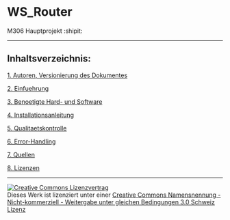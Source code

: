 # WS_Router
M306 Hauptprojekt :shipit:

--------------

Inhaltsverzeichnis:
-------------------
[1. Autoren, Versionierung des Dokumentes](M306Router/Autoren.md "1. Autoren, Versionierung des Dokumentes ")

[2. Einfuehrung](M306Router/Einfuehrung.md "2. Einfuehrung ")

[3. Benoetigte Hard- und Software](M306Router/Hardware.md  "3. Benoetigte Hard- und Software" )
	
[4. Installationsanleitung](M306Router/Installationsanleitung.md "4. Installationsanleitung")

[5. Qualitaetskontrolle](M306Router/Qualitaetskontrolle.md "5. Qualitaetskontrolle")

[6. Error-Handling](M306Router/Error-Handling.md  "6. Error-Handling ")

[7. Quellen](M306Router/Quellen.md "7. Quellen")

[8. Lizenzen](M306Router/Lizenz.md "8. Lizenzen" )
 

- - -
<a rel="license" href="http://creativecommons.org/licenses/by-nc-sa/3.0/ch/"><img alt="Creative Commons Lizenzvertrag" style="border-width:0" src="https://i.creativecommons.org/l/by-nc-sa/3.0/ch/88x31.png" /></a><br />Dieses Werk ist lizenziert unter einer <a rel="license" href="http://creativecommons.org/licenses/by-nc-sa/3.0/ch/">Creative Commons Namensnennung - Nicht-kommerziell - Weitergabe unter gleichen Bedingungen 3.0 Schweiz Lizenz</a>
